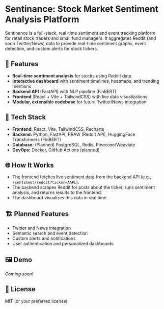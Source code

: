 # Sentinance: Stock Market Sentiment Analysis Platform

Sentinance is a full-stack, real-time sentiment and event tracking platform for retail stock traders and small fund managers. It aggregates Reddit (and soon Twitter/News) data to provide real-time sentiment graphs, event detection, and custom alerts for stock tickers.

## 🚀 Features
- **Real-time sentiment analysis** for stocks using Reddit data
- **Interactive dashboard** with sentiment timelines, heatmaps, and trending mentions
- **Backend API** (FastAPI) with NLP pipeline (FinBERT)
- **Frontend** (React + Vite + TailwindCSS) with live data visualizations
- **Modular, extensible codebase** for future Twitter/News integration

## 🧱 Tech Stack
- **Frontend:** React, Vite, TailwindCSS, Recharts
- **Backend:** Python, FastAPI, PRAW (Reddit API), HuggingFace Transformers (FinBERT)
- **Database:** (Planned) PostgreSQL, Redis, Pinecone/Weaviate
- **DevOps:** Docker, GitHub Actions (planned)

## 🌐 How It Works
- The frontend fetches live sentiment data from the backend API (e.g., `/sentiment/reddit?ticker=AAPL`).
- The backend scrapes Reddit for posts about the ticker, runs sentiment analysis, and returns results to the frontend.
- The dashboard visualizes this data in real time.

## 🏗️ Planned Features
- Twitter and News integration
- Semantic search and event detection
- Custom alerts and notifications
- User authentication and personalized dashboards

## 🖼️ Demo
*Coming soon!*

## 📝 License
MIT (or your preferred license)
